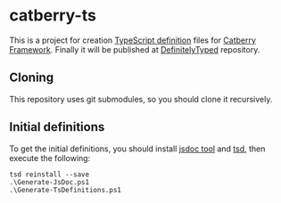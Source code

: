 catberry-ts
===========
This is a project for creation [TypeScript definition][definitelytyped] files
for [Catberry Framework][catberry]. Finally it will be published at
[DefinitelyTyped][definitelytyped] repository.

[catberry]: http://catberry.org/
[definitelytyped]: http://definitelytyped.org/

Cloning
-------
This repository uses git submodules, so you should clone it recursively.

Initial definitions
-------------------
To get the initial definitions, you should install [jsdoc tool][jsdoc] and
[tsd], then execute the following:

    tsd reinstall --save
    .\Generate-JsDoc.ps1
    .\Generate-TsDefinitions.ps1

[jsdoc]: http://usejsdoc.org/
[tsd]: http://definitelytyped.org/tsd/
